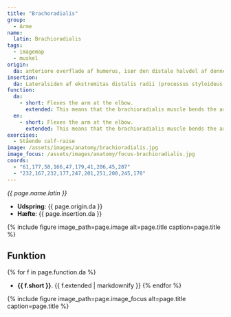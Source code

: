 ```yaml
---
title: "Brachoradialis"
group:
  - Arme
name:
  latin: Brachioradialis
tags:
  - imagemap
  - muskel
origin: 
  da: anteriore overflade af humerus, især den distale halvdel af denne knogle
insertion: 
  da: Lateralsiden af ekstremitas distalis radii (processus styloideus radii)
function: 
  da:
    - short: Flexes the arm at the elbow.
      extended: This means that the brachioradialis muscle bends the arm at the elbow joint such that there is a decrease in the angle between the forearm and the upper arm.
  en:
    - short: Flexes the arm at the elbow.
      extended: This means that the brachioradialis muscle bends the arm at the elbow joint such that there is a decrease in the angle between the forearm and the upper arm.
exercises:
  - Stående calf-raise
image: /assets/images/anatomy/brachioradialis.jpg
image_focus: /assets/images/anatomy/focus-brachioradialis.jpg
coords:
  - "61,177,58,166,47,179,41,206,45,207"
  - "232,167,232,177,247,201,251,200,245,178"
---
```


_{{ page.name.latin }}_

- **Udspring**: {{ page.origin.da }}
- **Hæfte**: {{ page.insertion.da }}

{% include figure image_path=page.image alt=page.title caption=page.title %}

## Funktion

{% for f in page.function.da %}
- **{{ f.short }}**.
  {{ f.extended | markdownify }}
{% endfor %}

{% include figure image_path=page.image_focus alt=page.title caption=page.title %}
